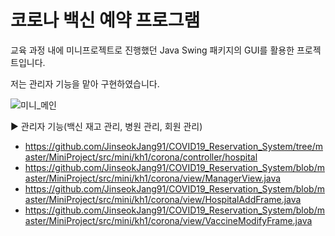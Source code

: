 # 코로나 백신 예약 프로그램

교육 과정 내에 미니프로젝트로 진행했던 Java Swing 패키지의 GUI를 활용한 프로젝트입니다.

저는 관리자 기능을 맡아 구현하였습니다.

![미니_메인](https://user-images.githubusercontent.com/85108311/155109852-1a173346-67a4-4a92-adf6-6bf42d070716.PNG)


▶ 관리자 기능(백신 재고 관리, 병원 관리, 회원 관리)

- https://github.com/JinseokJang91/COVID19_Reservation_System/tree/master/MiniProject/src/mini/kh1/corona/controller/hospital
- https://github.com/JinseokJang91/COVID19_Reservation_System/blob/master/MiniProject/src/mini/kh1/corona/view/ManagerView.java
- https://github.com/JinseokJang91/COVID19_Reservation_System/blob/master/MiniProject/src/mini/kh1/corona/view/HospitalAddFrame.java
- https://github.com/JinseokJang91/COVID19_Reservation_System/blob/master/MiniProject/src/mini/kh1/corona/view/VaccineModifyFrame.java
